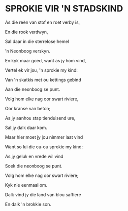 # SPROKIE VIR 'N STADSKIND

As die reën van stof en roet verby is,

En die rook verdwyn,

Sal daar in die sterrelose hemel

'n Neonboog verskyn.


En kyk maar goed, want as jy hom vind,

Vertel ek vir jou, 'n sprokie my kind:

Van 'n skatkis met ou kettings gebind

Aan die neonboog se punt.


Volg hom elke nag oor swart riviere,

Oor kranse van beton;

As jy aanhou stap tienduisend ure,

Sal jy dalk daar kom.


Maar hier moet jy jou nimmer laat vind

Want so lui die ou-ou sprokie my kind:

As jy geluk en vrede wil vind

Soek die neonboog se punt.


Volg hom elke nag oor swart riviere;

Kyk nie eenmaal om.

Dalk vind jy die land van blou saffiere

En dalk 'n brokkie son.

